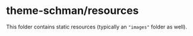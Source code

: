 # theme-schman/resources

This folder contains static resources (typically an `"images"` folder as well).

